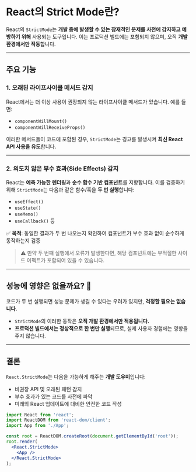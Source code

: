 # React의 Strict Mode란?

React의 `StrictMode`는 **개발 중에 발생할 수 있는 잠재적인 문제를 사전에 감지하고 예방하기 위해** 사용되는 도구입니다. 이는 프로덕션 빌드에는 포함되지 않으며, 오직 **개발 환경에서만 작동**합니다.

---

## 주요 기능

### 1. 오래된 라이프사이클 메서드 감지
React에서는 더 이상 사용이 권장되지 않는 라이프사이클 메서드가 있습니다. 예를 들면:
- `componentWillMount()`
- `componentWillReceiveProps()`

이러한 메서드들이 코드에 포함된 경우, `StrictMode`는 경고를 발생시켜 **최신 React API 사용을 유도**합니다.

---

### 2. 의도치 않은 부수 효과(Side Effects) 감지
React는 **예측 가능한 렌더링**과 **순수 함수 기반 컴포넌트**를 지향합니다. 이를 검증하기 위해 `StrictMode`는 다음과 같은 함수/훅을 **두 번 실행**합니다:
- `useEffect()`
- `useState()`
- `useMemo()`
- `useCallback()` 등

✅ **목적**: 동일한 결과가 두 번 나오는지 확인하여 컴포넌트가 부수 효과 없이 순수하게 동작하는지 검증

> ⚠️ 만약 두 번째 실행에서 오류가 발생한다면, 해당 컴포넌트에는 부적절한 사이드 이펙트가 포함되어 있을 수 있습니다.

---

## 성능에 영향은 없을까요? 🤔

코드가 두 번 실행되면 성능 문제가 생길 수 있다는 우려가 있지만, **걱정할 필요는 없습니다.**

- `StrictMode`의 이러한 동작은 **오직 개발 환경에서만 적용됩니다.**
- **프로덕션 빌드에서는 정상적으로 한 번만 실행**되므로, 실제 사용자 경험에는 영향을 주지 않습니다.

---

## 결론

`React.StrictMode`는 다음을 가능하게 해주는 **개발 도우미**입니다:

- 비권장 API 및 오래된 패턴 감지
- 부수 효과가 있는 코드를 사전에 파악
- 미래의 React 업데이트에 대비한 안전한 코드 작성

```jsx
import React from 'react';
import ReactDOM from 'react-dom/client';
import App from './App';

const root = ReactDOM.createRoot(document.getElementById('root'));
root.render(
  <React.StrictMode>
    <App />
  </React.StrictMode>
);
